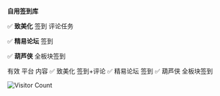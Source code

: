 **自用签到库**

✅ **致美化** 签到 评论任务

✅ **精易论坛** 签到

✅ **葫芦侠** 全板块签到

有效	平台	内容
✅	致美化	签到+评论
✅	精易论坛	签到
✅	葫芦侠	全板块签到

![Visitor Count](https://profile-counter.glitch.me/all-smile/count.svg)
